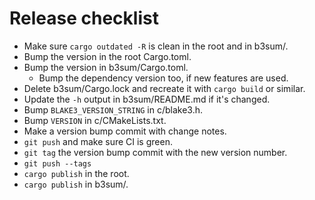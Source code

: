 # Release checklist

- Make sure `cargo outdated -R` is clean in the root and in b3sum/.
- Bump the version in the root Cargo.toml.
- Bump the version in b3sum/Cargo.toml.
    - Bump the dependency version too, if new features are used.
- Delete b3sum/Cargo.lock and recreate it with `cargo build` or similar.
- Update the `-h` output in b3sum/README.md if it's changed.
- Bump `BLAKE3_VERSION_STRING` in c/blake3.h.
- Bump `VERSION` in c/CMakeLists.txt.
- Make a version bump commit with change notes.
- `git push` and make sure CI is green.
- `git tag` the version bump commit with the new version number.
- `git push --tags`
- `cargo publish` in the root.
- `cargo publish` in b3sum/.
